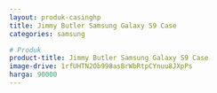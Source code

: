 ```yaml
---
layout: produk-casinghp
title: Jimmy Butler Samsung Galaxy S9 Case
categories: samsung

# Produk
product-title: Jimmy Butler Samsung Galaxy S9 Case
image-drive: 1rfUHTN2Ob998asBrWbRtpCYnuu8JXpPs
harga: 90000
---
```

